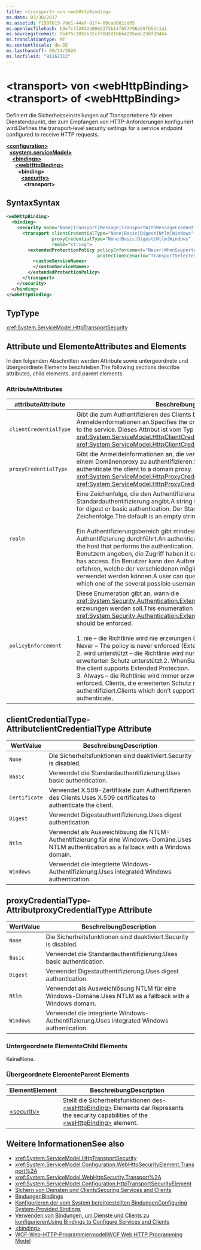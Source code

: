 ```yaml
---
title: <transport> von <webHttpBinding>
ms.date: 03/30/2017
ms.assetid: f150fb19-7de1-44af-81f4-86cad881cd05
ms.openlocfilehash: b9efc732832a8862373b14f657796a59fb52c1a1
ms.sourcegitcommit: 5b475c1855b32cf78d2d1bbb4295e4c236f39464
ms.translationtype: MT
ms.contentlocale: de-DE
ms.lasthandoff: 09/24/2020
ms.locfileid: "91162113"
---
```

# <a name="transport-of-webhttpbinding"></a><span data-ttu-id="4744a-102">\<transport> von \<webHttpBinding></span><span class="sxs-lookup"><span data-stu-id="4744a-102">\<transport> of \<webHttpBinding></span></span>

<span data-ttu-id="4744a-103">Definiert die Sicherheitseinstellungen auf Transportebene für einen Dienstendpunkt, der zum Empfangen von HTTP-Anforderungen konfiguriert wird.</span><span class="sxs-lookup"><span data-stu-id="4744a-103">Defines the transport-level security settings for a service endpoint configured to receive HTTP requests.</span></span>  
  
[**\<configuration>**](../configuration-element.md)\
&nbsp;&nbsp;[**\<system.serviceModel>**](system-servicemodel.md)\
&nbsp;&nbsp;&nbsp;&nbsp;[**\<bindings>**](bindings.md)\
&nbsp;&nbsp;&nbsp;&nbsp;&nbsp;&nbsp;[**\<webHttpBinding>**](webhttpbinding.md)\
&nbsp;&nbsp;&nbsp;&nbsp;&nbsp;&nbsp;&nbsp;&nbsp;**\<binding>**\
&nbsp;&nbsp;&nbsp;&nbsp;&nbsp;&nbsp;&nbsp;&nbsp;&nbsp;&nbsp;[**\<security>**](security-of-webhttpbinding.md)\
&nbsp;&nbsp;&nbsp;&nbsp;&nbsp;&nbsp;&nbsp;&nbsp;&nbsp;&nbsp;&nbsp;&nbsp;**\<transport>**  
  
## <a name="syntax"></a><span data-ttu-id="4744a-104">Syntax</span><span class="sxs-lookup"><span data-stu-id="4744a-104">Syntax</span></span>  
  
```xml  
<webHttpBinding>
  <binding>
    <security mode="None|Transport|Message|TransportWithMessageCredential|TransportCredentialOnly">
      <transport clientCredentialType="None|Basic|Digest|Ntlm|Windows"
                 proxyCredentialType="None|Basic|Digest|Ntlm|Windows"
                 realm="string">
        <extendedProtectionPolicy policyEnforcement="Never|WhenSupported|Always"
                                  protectionScenario="TransportSelected|TrustedProxy">
          <customServiceNames>
          </customServiceNames>
        </extendedProtectionPolicy>
      </transport>
    </security>
  </binding>
</webHttpBinding>
```  
  
## <a name="type"></a><span data-ttu-id="4744a-105">Typ</span><span class="sxs-lookup"><span data-stu-id="4744a-105">Type</span></span>  

 <xref:System.ServiceModel.HttpTransportSecurity>  
  
## <a name="attributes-and-elements"></a><span data-ttu-id="4744a-106">Attribute und Elemente</span><span class="sxs-lookup"><span data-stu-id="4744a-106">Attributes and Elements</span></span>  

 <span data-ttu-id="4744a-107">In den folgenden Abschnitten werden Attribute sowie untergeordnete und übergeordnete Elemente beschrieben.</span><span class="sxs-lookup"><span data-stu-id="4744a-107">The following sections describe attributes, child elements, and parent elements.</span></span>  
  
### <a name="attributes"></a><span data-ttu-id="4744a-108">Attribute</span><span class="sxs-lookup"><span data-stu-id="4744a-108">Attributes</span></span>  
  
|<span data-ttu-id="4744a-109">attribute</span><span class="sxs-lookup"><span data-stu-id="4744a-109">Attribute</span></span>|<span data-ttu-id="4744a-110">Beschreibung</span><span class="sxs-lookup"><span data-stu-id="4744a-110">Description</span></span>|  
|---------------|-----------------|  
|`clientCredentialType`|<span data-ttu-id="4744a-111">Gibt die zum Authentifizieren des Clients beim Dienst verwendeten Anmeldeinformationen an.</span><span class="sxs-lookup"><span data-stu-id="4744a-111">Specifies the credential used to authenticate the client to the service.</span></span> <span data-ttu-id="4744a-112">Dieses Attribut ist vom Typ <xref:System.ServiceModel.HttpClientCredentialType>.</span><span class="sxs-lookup"><span data-stu-id="4744a-112">This attribute is of type <xref:System.ServiceModel.HttpClientCredentialType>.</span></span>|  
|`proxyCredentialType`|<span data-ttu-id="4744a-113">Gibt die Anmeldeinformationen an, die verwendet werden, um den Client bei einem Domänenproxy zu authentifizieren.</span><span class="sxs-lookup"><span data-stu-id="4744a-113">Specifies the credential used to authenticate the client to a domain proxy.</span></span> <span data-ttu-id="4744a-114">Dieses Attribut ist vom Typ <xref:System.ServiceModel.HttpProxyCredentialType>.</span><span class="sxs-lookup"><span data-stu-id="4744a-114">This attribute is of type <xref:System.ServiceModel.HttpProxyCredentialType>.</span></span>|  
|`realm`|<span data-ttu-id="4744a-115">Eine Zeichenfolge, die den Authentifizierungsbereich für die Hashwert- oder Standardauthentifizierung angibt.</span><span class="sxs-lookup"><span data-stu-id="4744a-115">A string that specifies the authentication realm for digest or basic authentication.</span></span> <span data-ttu-id="4744a-116">Der Standardwert ist eine leere Zeichenfolge.</span><span class="sxs-lookup"><span data-stu-id="4744a-116">The default is an empty string.</span></span><br /><br /> <span data-ttu-id="4744a-117">Ein Authentifizierungsbereich gibt mindestens den Namen des Hosts an, der die Authentifizierung durchführt.</span><span class="sxs-lookup"><span data-stu-id="4744a-117">An authentication realm specifies at least the name of the host that performs the authentication.</span></span> <span data-ttu-id="4744a-118">Er kann auch eine Auflistung von Benutzern angeben, die Zugriff haben.</span><span class="sxs-lookup"><span data-stu-id="4744a-118">It can also specify a collection of users that has access.</span></span> <span data-ttu-id="4744a-119">Ein Benutzer kann den Authentifizierungsbereich abfragen, um zu erfahren, welche der verschiedenen möglichen Benutzernamen und Kennwörter verwendet werden können.</span><span class="sxs-lookup"><span data-stu-id="4744a-119">A user can query the authentication realm to ascertain which one of the several possible usernames and passwords can be used.</span></span>|  
|`policyEnforcement`|<span data-ttu-id="4744a-120">Diese Enumeration gibt an, wann die <xref:System.Security.Authentication.ExtendedProtection.ExtendedProtectionPolicy> erzwungen werden soll.</span><span class="sxs-lookup"><span data-stu-id="4744a-120">This enumeration specifies when the <xref:System.Security.Authentication.ExtendedProtection.ExtendedProtectionPolicy> should be enforced.</span></span><br /><br /> <span data-ttu-id="4744a-121">1. nie – die Richtlinie wird nie erzwungen (erweiterter Schutz ist deaktiviert).</span><span class="sxs-lookup"><span data-stu-id="4744a-121">1.  Never – The policy is never enforced (Extended Protection is disabled).</span></span><br /><span data-ttu-id="4744a-122">2. wird unterstützt – die Richtlinie wird nur erzwungen, wenn der Client den erweiterten Schutz unterstützt.</span><span class="sxs-lookup"><span data-stu-id="4744a-122">2.  WhenSupported – The policy is enforced only if the client supports Extended Protection.</span></span><br /><span data-ttu-id="4744a-123">3. Always – die Richtlinie wird immer erzwungen.</span><span class="sxs-lookup"><span data-stu-id="4744a-123">3.  Always – The policy is always enforced.</span></span> <span data-ttu-id="4744a-124">Clients, die erweiterten Schutz nicht unterstützen, werden nicht authentifiziert.</span><span class="sxs-lookup"><span data-stu-id="4744a-124">Clients which don’t support Extended Protection will fail to authenticate.</span></span>|  
  
## <a name="clientcredentialtype-attribute"></a><span data-ttu-id="4744a-125">clientCredentialType-Attribut</span><span class="sxs-lookup"><span data-stu-id="4744a-125">clientCredentialType Attribute</span></span>  
  
|<span data-ttu-id="4744a-126">Wert</span><span class="sxs-lookup"><span data-stu-id="4744a-126">Value</span></span>|<span data-ttu-id="4744a-127">Beschreibung</span><span class="sxs-lookup"><span data-stu-id="4744a-127">Description</span></span>|  
|-----------|-----------------|  
|`None`|<span data-ttu-id="4744a-128">Die Sicherheitsfunktionen sind deaktiviert.</span><span class="sxs-lookup"><span data-stu-id="4744a-128">Security is disabled.</span></span>|  
|`Basic`|<span data-ttu-id="4744a-129">Verwendet die Standardauthentifizierung.</span><span class="sxs-lookup"><span data-stu-id="4744a-129">Uses basic authentication.</span></span>|  
|`Certificate`|<span data-ttu-id="4744a-130">Verwendet X.509-Zertifikate zum Authentifizieren des Clients.</span><span class="sxs-lookup"><span data-stu-id="4744a-130">Uses X.509 certificates to authenticate the client.</span></span>|  
|`Digest`|<span data-ttu-id="4744a-131">Verwendet Digestauthentifizierung.</span><span class="sxs-lookup"><span data-stu-id="4744a-131">Uses digest authentication.</span></span>|  
|`Ntlm`|<span data-ttu-id="4744a-132">Verwendet als Ausweichlösung die NTLM-Authentifizierung für eine Windows-Domäne.</span><span class="sxs-lookup"><span data-stu-id="4744a-132">Uses NTLM authentication as a fallback with a Windows domain.</span></span>|  
|`Windows`|<span data-ttu-id="4744a-133">Verwendet die integrierte Windows-Authentifizierung.</span><span class="sxs-lookup"><span data-stu-id="4744a-133">Uses integrated Windows authentication.</span></span>|  
  
## <a name="proxycredentialtype-attribute"></a><span data-ttu-id="4744a-134">proxyCredentialType-Attribut</span><span class="sxs-lookup"><span data-stu-id="4744a-134">proxyCredentialType Attribute</span></span>  
  
|<span data-ttu-id="4744a-135">Wert</span><span class="sxs-lookup"><span data-stu-id="4744a-135">Value</span></span>|<span data-ttu-id="4744a-136">Beschreibung</span><span class="sxs-lookup"><span data-stu-id="4744a-136">Description</span></span>|  
|-----------|-----------------|  
|`None`|<span data-ttu-id="4744a-137">Die Sicherheitsfunktionen sind deaktiviert.</span><span class="sxs-lookup"><span data-stu-id="4744a-137">Security is disabled.</span></span>|  
|`Basic`|<span data-ttu-id="4744a-138">Verwendet die Standardauthentifizierung.</span><span class="sxs-lookup"><span data-stu-id="4744a-138">Uses basic authentication.</span></span>|  
|`Digest`|<span data-ttu-id="4744a-139">Verwendet Digestauthentifizierung.</span><span class="sxs-lookup"><span data-stu-id="4744a-139">Uses digest authentication.</span></span>|  
|`Ntlm`|<span data-ttu-id="4744a-140">Verwendet als Ausweichlösung NTLM für eine Windows-Domäne.</span><span class="sxs-lookup"><span data-stu-id="4744a-140">Uses NTLM as a fallback with a Windows domain.</span></span>|  
|`Windows`|<span data-ttu-id="4744a-141">Verwendet die integrierte Windows-Authentifizierung.</span><span class="sxs-lookup"><span data-stu-id="4744a-141">Uses integrated Windows authentication.</span></span>|  
  
### <a name="child-elements"></a><span data-ttu-id="4744a-142">Untergeordnete Elemente</span><span class="sxs-lookup"><span data-stu-id="4744a-142">Child Elements</span></span>  

 <span data-ttu-id="4744a-143">Keine</span><span class="sxs-lookup"><span data-stu-id="4744a-143">None.</span></span>  
  
### <a name="parent-elements"></a><span data-ttu-id="4744a-144">Übergeordnete Elemente</span><span class="sxs-lookup"><span data-stu-id="4744a-144">Parent Elements</span></span>  
  
|<span data-ttu-id="4744a-145">Element</span><span class="sxs-lookup"><span data-stu-id="4744a-145">Element</span></span>|<span data-ttu-id="4744a-146">Beschreibung</span><span class="sxs-lookup"><span data-stu-id="4744a-146">Description</span></span>|  
|-------------|-----------------|  
|[\<security>](security-of-webhttpbinding.md)|<span data-ttu-id="4744a-147">Stellt die Sicherheitsfunktionen des- [\<wsHttpBinding>](wshttpbinding.md) Elements dar.</span><span class="sxs-lookup"><span data-stu-id="4744a-147">Represents the security capabilities of the [\<wsHttpBinding>](wshttpbinding.md) element.</span></span>|  
  
## <a name="see-also"></a><span data-ttu-id="4744a-148">Weitere Informationen</span><span class="sxs-lookup"><span data-stu-id="4744a-148">See also</span></span>

- <xref:System.ServiceModel.HttpTransportSecurity>
- <xref:System.ServiceModel.Configuration.WebHttpSecurityElement.Transport%2A>
- <xref:System.ServiceModel.WebHttpSecurity.Transport%2A>
- <xref:System.ServiceModel.Configuration.HttpTransportSecurityElement>
- [<span data-ttu-id="4744a-149">Sichern von Diensten und Clients</span><span class="sxs-lookup"><span data-stu-id="4744a-149">Securing Services and Clients</span></span>](../../../wcf/feature-details/securing-services-and-clients.md)
- [<span data-ttu-id="4744a-150">Bindungen</span><span class="sxs-lookup"><span data-stu-id="4744a-150">Bindings</span></span>](../../../wcf/bindings.md)
- [<span data-ttu-id="4744a-151">Konfigurieren der vom System bereitgestellten Bindungen</span><span class="sxs-lookup"><span data-stu-id="4744a-151">Configuring System-Provided Bindings</span></span>](../../../wcf/feature-details/configuring-system-provided-bindings.md)
- [<span data-ttu-id="4744a-152">Verwenden von Bindungen, um Dienste und Clients zu konfigurieren</span><span class="sxs-lookup"><span data-stu-id="4744a-152">Using Bindings to Configure Services and Clients</span></span>](../../../wcf/using-bindings-to-configure-services-and-clients.md)
- [\<binding>](bindings.md)
- [<span data-ttu-id="4744a-153">WCF-Web-HTTP-Programmiermodell</span><span class="sxs-lookup"><span data-stu-id="4744a-153">WCF Web HTTP Programming Model</span></span>](../../../wcf/feature-details/wcf-web-http-programming-model.md)
